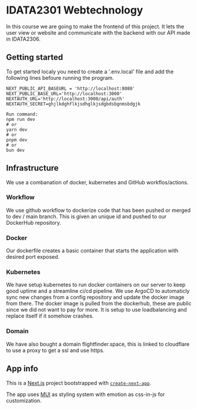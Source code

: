 # IDATA2301 Webtechnology

In this course we are going to make the frontend of this project. It lets the user view or website
and communicate with the backend with our API made in IDATA2306.

## Getting started

To get started localy you need to create a '.env.local' file and add the following lines befoure
running the program.

```
NEXT_PUBLIC_API_BASEURL = 'http://localhost:8080'
NEXT_PUBLIC_BASE_URL='http://localhost:3000'
NEXTAUTH_URL='http://localhost:3000/api/auth'
NEXTAUTH_SECRET=ghjlkdghflkjsdhglkjsdgbdsbgnmsbdgjk

Run command:
npm run dev
# or
yarn dev
# or
pnpm dev
# or
bun dev
```

## Infrastructure

We use a combanation of docker, kubernetes and GitHub workflos/actions.

### Workflow

We use github workflow to dockerize code that has been pushed or merged to dev / main branch. This
is given an unique id and pushed to our DockerHub repository.

### Docker

Our dockerfile creates a basic container that starts the application with desired port exposed.

### Kubernetes

We have setup kubernetes to run docker containers on our server to keep good uptime and a streamline
ci/cd pipeline. We use ArgoCD to automaticly sync new changes from a config repository and update
the docker image from there. The docker image is pulled from the dockerhub, these are public since
we did not want to pay for more. It is setup to use loadbalancing and replace itself if it somehow
crashes.

### Domain

We have also bought a domain flightfinder.space, this is linked to cloudflare to use a proxy to get
a ssl and use https.

## App info

This is a [Next.js](https://nextjs.org/) project bootstrapped with
[`create-next-app`](https://github.com/vercel/next.js/tree/canary/packages/create-next-app).

The app uses [MUI](https://mui.com/) as styling system with emotion as css-in-js for customization.
